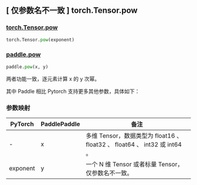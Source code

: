 ## [ 仅参数名不一致 ] torch.Tensor.pow

### [torch.Tensor.pow](https://pytorch.org/docs/stable/generated/torch.Tensor.pow.html?highlight=pow#torch.Tensor.pow)

```python
torch.Tensor.pow(exponent)
```

### [paddle.pow](https://www.paddlepaddle.org.cn/documentation/docs/zh/api/paddle/pow_cn.html)

```python
paddle.pow(x, y)
```

两者功能一致，逐元素计算 x 的 y 次幂。

其中 Paddle 相比 Pytorch 支持更多其他参数，具体如下：

### 参数映射

| PyTorch  | PaddlePaddle | 备注                                               |
| -------- | ------------ | -------------------------------------------------- |
| - | x            | 多维 Tensor，数据类型为 float16 、 float32 、 float64 、 int32 或 int64 。 |
| exponent | y            | 一个 N 维 Tensor 或者标量 Tensor，仅参数名不一致。 |
